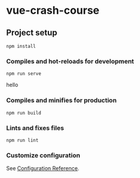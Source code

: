# vue-crash-course

## Project setup
```
npm install
```

### Compiles and hot-reloads for development
```
npm run serve
```

hello

### Compiles and minifies for production
```
npm run build
```

### Lints and fixes files
```
npm run lint
```

### Customize configuration
See [Configuration Reference](https://cli.vuejs.org/config/).
